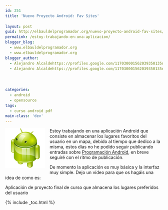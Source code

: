 ```yaml
---
id: 251
title: 'Nuevo Proyecto Android: Fav Sites'

layout: post
guid: http://elbauldelprogramador.org/nuevo-proyecto-android-fav-sites/
permalink: /estoy-trabajando-en-una-aplicacion/
blogger_blog:
  - www.elbauldelprogramador.org
  - www.elbauldelprogramador.org
blogger_author:
  - Alejandro Alcaldehttps://profiles.google.com/117030001562039350135noreply@blogger.com
  - Alejandro Alcaldehttps://profiles.google.com/117030001562039350135noreply@blogger.com

  
  
categories:
  - android
  - opensource
tags:
  - curso android pdf
main-class: 'dev'
---
```

<img border="0" src="/assets/img/2013/07/iconoAndroid.png" style="clear:left; float:left;margin-right:1em; margin-bottom:1em" />

Estoy trabajando en una aplicación Android que consiste en almacenar los lugares favoritos del usuario en un mapa, debido al tiempo que dedico a la misma, estos días no he podido seguir publicando entradas sobre [Programación Android][1], en breve seguiré con el ritmo de publicación.

De momento la aplicación es muy básica y la interfaz muy simple. Dejo un vídeo para que os hagáis una idea de como es:

  
<!--ad-->

<p style="text-align: center;">
</p>

Aplicación de proyecto final de curso que almacena los lugares preferidos del usuario



 [1]: /guia-de-desarrollo-android

{% include _toc.html %}
